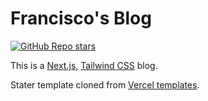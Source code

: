 # Francisco's Blog

[![GitHub Repo stars](https://img.shields.io/github/stars/francisco-caicedonarvaez/francisco-caicedonarvaez.github.io?style=social)](https://GitHub.com/francisco-caicedonarvaez/francisco-caicedonarvaez.github.io/stargazers/)



This is a [Next.js](https://nextjs.org/), [Tailwind CSS](https://tailwindcss.com/) blog.


Stater template cloned from [Vercel templates](https://vercel.com/templates/next.js/tailwind-css-starter-blog).
